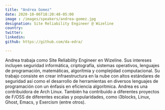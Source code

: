```yaml
---
title: "Andrea Gomez"
date: 2020-10-06T18:20:48-05:00
image : /images/speakers/andrea-gomez.jpg
designation: Site Reliability Engineer @ Wizeline
country: 
twitter: 
linkedin: 
github: https://github.com/da-edra/

---
```


Andrea trabaja como Site Reliability Engineer en Wizeline. Sus intereses incluyen seguridad informática, criptografía, sistemas operativos, lenguajes de programación, matemáticas, algorítmia y complejidad computacional. Su trabajo consiste en crear infraestructura en la nube con altos estándares de seguridad así como el desarrollo de herramientas en diversos lenguajes de programación con un énfasis en eficiencia algorítmica. Andrea es una contribuidora de Arch Linux. También ha contribuido a diferentes proyectos de F/OSS de diferentes escalas y popularidades, como i3blocks, Linux, Ghost, Emacs, y Exercism (entre otros).
